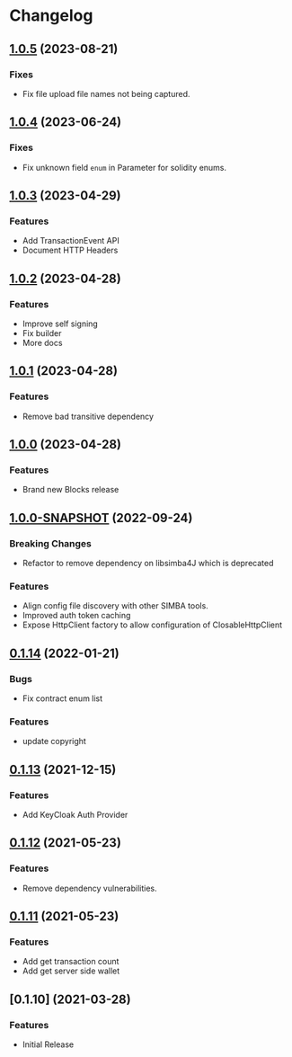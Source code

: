 # Changelog

## [1.0.5](https://github.com/SIMBAChain/libsimba4j-platform/compare/v1.0.4...v1.0.5) (2023-08-21)

### Fixes

* Fix file upload file names not being captured.


## [1.0.4](https://github.com/SIMBAChain/libsimba4j-platform/compare/v1.0.3...v1.0.4) (2023-06-24)

### Fixes

* Fix unknown field `enum` in Parameter for solidity enums.

## [1.0.3](https://github.com/SIMBAChain/libsimba4j-platform/compare/v1.0.2...v1.0.3) (2023-04-29)

### Features

* Add TransactionEvent API
* Document HTTP Headers


## [1.0.2](https://github.com/SIMBAChain/libsimba4j-platform/compare/v1.0.1...v1.0.2) (2023-04-28)

### Features

* Improve self signing
* Fix builder
* More docs

## [1.0.1](https://github.com/SIMBAChain/libsimba4j-platform/compare/v1.0.0...v1.0.1) (2023-04-28)

### Features

* Remove bad transitive dependency 

## [1.0.0](https://github.com/SIMBAChain/libsimba4j-platform/compare/v1.0.0-SNAPSHOT...v1.0.0) (2023-04-28)
                                                      
### Features

* Brand new Blocks release

## [1.0.0-SNAPSHOT](https://github.com/SIMBAChain/libsimba4j-platform/compare/v0.1.14...v1.0.0-SNAPSHOT) (2022-09-24)

### Breaking Changes

* Refactor to remove dependency on libsimba4J which is deprecated

### Features

* Align config file discovery with other SIMBA tools.
* Improved auth token caching
* Expose HttpClient factory to allow configuration of ClosableHttpClient


## [0.1.14](https://github.com/SIMBAChain/libsimba4j-platform/compare/v0.1.13...v0.1.14) (2022-01-21)

### Bugs

* Fix contract enum list

### Features

* update copyright

## [0.1.13](https://github.com/SIMBAChain/libsimba4j-platform/compare/v0.1.12...v0.1.13) (2021-12-15)

### Features

* Add KeyCloak Auth Provider

## [0.1.12](https://github.com/SIMBAChain/libsimba4j-platform/compare/v0.1.11...v0.1.12) (2021-05-23)

### Features

* Remove dependency vulnerabilities.

## [0.1.11](https://github.com/SIMBAChain/libsimba4j-platform/compare/v0.1.10...v0.1.11) (2021-05-23)

### Features

* Add get transaction count
* Add get server side wallet

## [0.1.10] (2021-03-28)

### Features

* Initial Release

